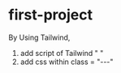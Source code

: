 # first-project
By Using Tailwind,
  1. add script of Tailwind "    <script src="https://cdn.tailwindcss.com"></script> "
  2. add css within class = "---"
  
